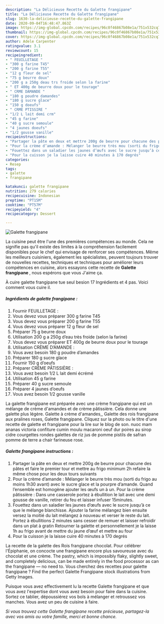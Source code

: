 ```yaml
---
description: "La Délicieuse Recette du Galette frangipane"
title: "La Délicieuse Recette du Galette frangipane"
slug: 1630-la-delicieuse-recette-du-galette-frangipane
date: 2020-09-04T16:48:47.863Z
image: https://img-global.cpcdn.com/recipes/96c0f46867b08e1a/751x532cq70/galette-frangipane-photo-principale-de-la-recette.jpg
thumbnail: https://img-global.cpcdn.com/recipes/96c0f46867b08e1a/751x532cq70/galette-frangipane-photo-principale-de-la-recette.jpg
cover: https://img-global.cpcdn.com/recipes/96c0f46867b08e1a/751x532cq70/galette-frangipane-photo-principale-de-la-recette.jpg
author: Adele Carpenter
ratingvalue: 3.1
reviewcount: 15
recipeingredient:
- " FEUILLETAGE "
- "300 g farine T45"
- "200 g farine T55"
- "12 g fleur de sel"
- "75 g beurre doux"
- "200 g a 250g deau trs froide selon la farine"
- " ET 400g de beurre doux pour le tourage"
- " CRME DAMANDE "
- "180 g poudre damandes"
- "180 g sucre glace"
- "150 g doeufs"
- " CRME PTISSIRE "
- "1/2 L lait demi crm"
- "45 g farine"
- "40 g sucre semoule"
- "4 jaunes doeufs"
- "1/2 gousse vanille"
recipeinstructions:
- "Partager la pâte en deux et mettre 200g de beurre pour chacune des pâtes et faire le premier tour et mettre au frigo minimum 2h refaire la même chose pour les deux tours suivants"
- "Pour la crème d’amande : Mélanger le beurre très mou (sorti du frigo au moins 1h30 avant) avec le sucre glace et la pourpre d’amande. Quand l’ensemble est homogène ajouter les œufs un à un. Pour la crème pâtissière : Dans une casserole portez à ébullition le lait avec une demi gousse de vanille, retirer du feu et laisser infuser 15minutes."
- "Fouettez dans un saladier les jaunes d’œufs avec le sucre jusqu’à ce que le mélange blanchisse. Ajouter la farine mélangez bien ensuite versez la moitié du lait mélangez à nouveau et verser le reste du lait. Portez à ébullitions 2 minutes sans cesser de remuer et laisser refroidir dans un plat à gratin Retourner la galette et personnellement je la laisse 1h au frigo avant de mettre du jaune d’œuf et mettre au four"
- "Pour la cuisson je la laisse cuire 40 minutes à 170 degrés"
categories:
- Resep
tags:
- galette
- frangipane

katakunci: galette frangipane 
nutrition: 279 calories
recipecuisine: Indonesian
preptime: "PT15M"
cooktime: "PT57M"
recipeyield: "4"
recipecategory: Dessert

---
```



![Galette frangipane](https://img-global.cpcdn.com/recipes/96c0f46867b08e1a/751x532cq70/galette-frangipane-photo-principale-de-la-recette.jpg)

La cuisine peut être l'une des premières compétences au monde. Cela ne signifie pas qu'il existe des limites à la compréhension facilement disponibles pour le chef qui envisage de renforcer ses compétences. Même les meilleurs cuisiniers, également les spécialistes, peuvent toujours trouver de nouvelles recettes, techniques et techniques pour améliorer leurs compétences en cuisine, alors essayons cette recette de <strong> Galette frangipane </strong>, nous espérons que vous J'aime ça.

<!--inarticleads1-->

À cuire galette frangipane tue seul besion 17 Ingrédients et 4 pas. Voici comment vous cuire il.

##### Ingrédients de galette frangipane :

1. Fournir  FEUILLETAGE :
1. Vous devez vous préparer 300 g farine T45
1. Vous devez vous préparer 200 g farine T55
1. Vous devez vous préparer 12 g fleur de sel
1. Préparer 75 g beurre doux
1. Utilisation 200 g a 250g d’eau très froide (selon la farine)
1. Vous devez vous préparer  ET 400g de beurre doux pour le tourage
1. Utilisation  CRÈME D’AMANDE :
1. Vous avez besoin 180 g poudre d’amandes
1. Préparer 180 g sucre glace
1. Fournir 150 g d’oeufs
1. Préparer  CRÈME PÂTISSIÈRE :
1. Vous avez besoin 1/2 L lait demi écrémé
1. Utilisation 45 g farine
1. Préparer 40 g sucre semoule
1. Préparer 4 jaunes d’oeufs
1. Vous avez besoin 1/2 gousse vanille


La galette frangipane est préparée avec une crème frangipane qui est un mélange de crème d&#39;amandes et de crème pâtissière. Cela donne une galette plus légère. Galette à crème d&#39;amandes,, Galette des rois frangipane aux pralines roses, Galette frangipane. Cliquez sur la photo ou le titre d&#39;une recette de galette et frangipane pour la lire sur le blog de son. nuoc mam ananas victoria confiture cumin moulu macaroni oeuf dur poires au sirop cidre courgettes rondes galettes de riz jus de pomme pistils de safran pomme de terre a chair farineuse rose. 

<!--inarticleads2-->

##### Galette frangipane instructions :

1. Partager la pâte en deux et mettre 200g de beurre pour chacune des pâtes et faire le premier tour et mettre au frigo minimum 2h refaire la même chose pour les deux tours suivants
1. Pour la crème d’amande : Mélanger le beurre très mou (sorti du frigo au moins 1h30 avant) avec le sucre glace et la pourpre d’amande. Quand l’ensemble est homogène ajouter les œufs un à un. Pour la crème pâtissière : Dans une casserole portez à ébullition le lait avec une demi gousse de vanille, retirer du feu et laisser infuser 15minutes.
1. Fouettez dans un saladier les jaunes d’œufs avec le sucre jusqu’à ce que le mélange blanchisse. Ajouter la farine mélangez bien ensuite versez la moitié du lait mélangez à nouveau et verser le reste du lait. Portez à ébullitions 2 minutes sans cesser de remuer et laisser refroidir dans un plat à gratin Retourner la galette et personnellement je la laisse 1h au frigo avant de mettre du jaune d’œuf et mettre au four
1. Pour la cuisson je la laisse cuire 40 minutes à 170 degrés


La recette de la galette des Rois frangipane chocolat. Pour célébrer l&#39;Épiphanie, on concocte une frangipane encore plus savoureuse avec du chocolat et une crème. The pastry, which is impossibly flaky, slightly sweet, and completely delicious, can be made entirely in the food processor as can the frangipane — no need to. Vous cherchez des recettes pour galette frangipane ? Find the perfect Galette Frangipane stock illustrations from Getty Images. 

<!--inarticleads1-->

<p>
Puisque vous avez effectivement lu la recette Galette frangipane et que vous avez l'expertise dont vous avez besoin pour faire dans la cuisine. Sortez ce tablier, dépoussiérez vos bols à mélanger et retroussez vos manches. Vous avez un peu de cuisine à faire.
</p>

<p>
<i>Si vous trouvez cette Galette frangipane recette précieuse, partagez-la avec vos amis ou votre famille, merci et bonne chance.</i>
</p>
